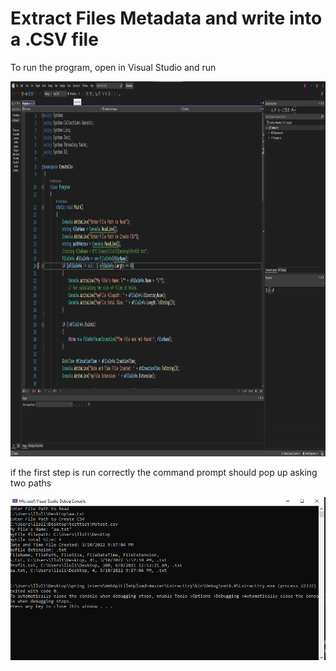 # Extract Files Metadata and write into a .CSV file
<p> To run the program, open in Visual Studio and run <p>
<img src="torun.png" alt="how to run" style="width:1000px;height:600px;">
<p> if the first step is run correctly the command prompt should pop up asking two paths <p>
<img src="cmd.png" alt="what to put in cmd">
